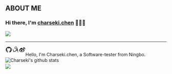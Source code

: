 ## ABOUT ME
### Hi there, I'm [charseki.chen](http://www.chenshengkai.com) 👋👋👋
![](https://img.shields.io/badge/TechStack-Linux%20%7C%20Python%20%7C%20JavaScript%20%7C%20Shell-blue?style=plastic&logo=appveyor)
<hr>
<a href="https://github.com/charseki">
  <img align="left" alt="Shengkai Chen | github" width="21px" src="https://raw.githubusercontent.com/charseki/charseki/master/assets/github.svg" />
</a>
<a href="https://www.cnblogs.com/chenshengkai/">
  <img align="left" alt="Shengkai Chen | cnblogs" width="21px" src="https://raw.githubusercontent.com/charseki/charseki/master/assets/cnblogs.svg" />
</a>
<a href="https://weibo.com/u/3264687187?source=blog">
  <img align="left" alt="Shengkai Chen | sina" width="21px" src="https://raw.githubusercontent.com/charseki/charseki/master/assets/sina.svg" />
</a>
<br/>
Hello, I'm Charseki.chen, a Software-tester from Ningbo.
<br/>
<a>
  <img align="center" src="https://github-readme-stats.vercel.app/api?username=charseki&show_icons=true&include_all_commits=true&theme=radical" 
  alt="Charseki's github stats" />
</a>
<br/>
<a href="https://github.com/charseki/API_Auto_Test">
  <img align="center" src="https://github-readme-stats.vercel.app/api/pin/?username=charseki&repo=API_Auto_Test&theme=radical" />
</a>
<br/>

